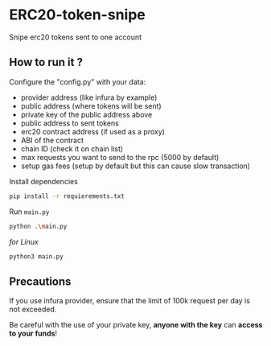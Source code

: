 # ERC20-token-snipe
 Snipe erc20 tokens sent to one account

## How to run it ?
Configure the "config.py" with your data:
- provider address (like infura by example)
- public address (where tokens will be sent)
- private key of the public address above
- public address to sent tokens
- erc20 contract address (if used as a proxy)
- ABI of the contract
- chain ID (check it on chain list)
- max requests you want to send to the rpc (5000 by default)
- setup gas fees (setup by default but this can cause slow transaction)

Install dependencies

```sh
pip install -r requierements.txt
```

Run `main.py`
```sh
python .\main.py
```

*for Linux*

```sh
python3 main.py
```

## Precautions
If you use infura provider, ensure that the limit of 100k request per day is not exceeded.

Be careful with the use of your private key, **anyone with the key** can **access to your funds**!
